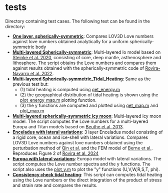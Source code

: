 # tests

Directory containing test cases. 
The following test can be found in the directory: 
- [**One layer, spherically-symmetric**](Test_One_Layer_Spherically_Symmetric.mlx): Compares LOV3D Love numbers against love numbers obtained analytically for a uniform spherically-symmetric body
- [**Multi-layered Spherically-symmetric**](Test_Io_Multi_Layer_Spherically_Symmetric.mlx): Multi-layered Io model based on [Steinke et al. 2020](https://doi.org/10.1016/j.icarus.2019.05.001), consisting of core, deep mantle, asthenosphere and lithosphere. The script obtains the Love numbers and compares them against results obtained with the spherically-symmetric code of  [Rovira-Navarro et al. 2022](https://doi.org/10.1029/2021JE007117). 
- [**Multi-layered Spherically-symmetric_Tidal_Heating**](Test_Io_Multi_Layer_Spherically_Symmetric_Tidal_Heating.mlx): Same as the previous test but:
	- (1) tidal heating is computed using  [get_energy.m](../src/get_energy.m)
	- (2) the geographical distribution of tidal heating is shown using the [plot_energy_map.m](../src/Plot_Tools/plot_energy_map.m) plotting function. 
	- (3) the y functions are computed and plotted using [get_map.m](../src/get_map.m) and [plot_map.m](../src/Plot_Tools/plot_map.m) 
- [**Multi-layered spherically-symmetric icy moon**](Test_Europa_Titan_Spherically_Symmetric.mlx): Multi-layered icy moon model. The script computes the Love numbers for a multi-layered Europa and Titan models based on [Beuthe et al. 2013](https://www.sciencedirect.com/science/article/pii/S0019103512004745?casa_token=xg0XfpmaHT4AAAAA:Qau6ppdURvhX_Vgm_NiDZVwEtERNnqcosVviHYGaLIHJLBugG7ZgBEnHNPG921Qc5SZAktQ6kw). 
- [**Enceladus with lateral variations**](Test_Enceladus_Two_Layers_Lateral_Variations.mlx): 3 layer Enceladus model consisting of a rigid core, ocean and ice-shell with lateral variations. Compares LOV3D Love numbers against love numbers obtained using the perturbation method of [Qin et al.](https://doi.org/10.1093/gji/ggu279) and the FEM model of [Berne et al.](https://doi.org/10.1029/2023GL106656). Reproduces Figure 2 of [Rovira et al. 2024](https://doi.org/10.48550/arXiv.2311.15710)
- [**Europa with lateral variations**](Test_Europa_Lateral_Variations.mlx): Europa model with lateral variations. The script computes the Love number spectra and the y functions. The script also uses the [plot_y.m](../src/Plot_Tools/plot_y.m) to plot the "y" functions (U,V,W,R,S,T, phi). 
- [**Consistency check tidal heating**](Consistency_test_Energy.m): This script can computes tidal heating using the Love numbers or the direct integration of the product of stress and strain rate and compares the results.  




